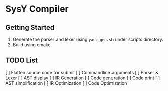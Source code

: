 # SysY Compiler

## Getting Started

1. Generate the parser and lexer using `yacc_gen.sh` under scripts directory.
2. Build using cmake.

## TODO List

[ ] Flatten source code for submit
[ ] Commandline arguments
[ ] Parser & Lexer
[ ] AST display
[ ] IR Generation
[ ] Code generation
[ ] Code print
[ ] AST simplification
[ ] IR Optimization
[ ] Code Optimization

